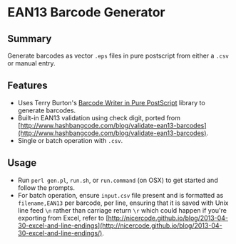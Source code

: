 # EAN13 Barcode Generator

## Summary

Generate barcodes as vector `.eps` files in pure postscript from either a `.csv` or manual entry.

## Features

* Uses Terry Burton's [Barcode Writer in Pure PostScript](https://github.com/bwipp/postscriptbarcode) library to generate barcodes.
* Built-in EAN13 validation using check digit, ported from [http://www.hashbangcode.com/blog/validate-ean13-barcodes](http://www.hashbangcode.com/blog/validate-ean13-barcodes).
* Single or batch operation with `.csv`.

## Usage

* Run `perl gen.pl`, `run.sh`, or `run.command` (on OSX) to get started and follow the prompts.
* For batch operation, ensure `input.csv` file present and is formatted as `filename,EAN13` per barcode, per line, ensuring that it is saved with Unix line feed `\n` rather than carriage return `\r` which could happen if you're exporting from Excel, refer to [http://nicercode.github.io/blog/2013-04-30-excel-and-line-endings](http://nicercode.github.io/blog/2013-04-30-excel-and-line-endings/).
